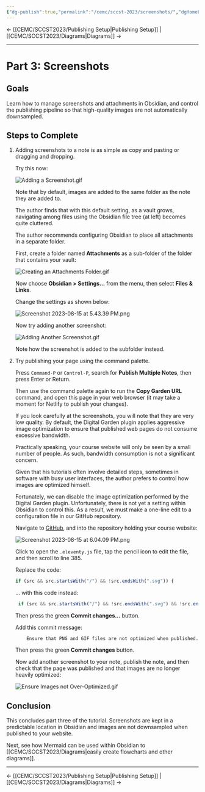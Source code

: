 ```yaml
---
{"dg-publish":true,"permalink":"/cemc/sccst-2023/screenshots/","dgHomeLink":false}
---
```



← [[CEMC/SCCST2023/Publishing Setup\|Publishing Setup]] | [[CEMC/SCCST2023/Diagrams\|Diagrams]] →

---

# Part 3: Screenshots

## Goals

Learn how to manage screenshots and attachments in Obsidian, and control the publishing pipeline so that high-quality images are not automatically downsampled.

## Steps to Complete

1. Adding screenshots to a note is as simple as copy and pasting or dragging and dropping.
   
   Try this now:
   
   ![Adding a Screenshot.gif](/img/user/Attachments/Adding%20a%20Screenshot.gif)
   
   Note that by default, images are added to the same folder as the note they are added to.
   
   The author finds that with this default setting, as a vault grows, navigating among files using the Obsidian file tree (at left) becomes quite cluttered.
   
   The author recommends configuring Obsidian to place all attachments in a separate folder.
   
   First, create a folder named **Attachments** as a sub-folder of the folder that contains your vault:
   
   ![Creating an Attachments Folder.gif](/img/user/Attachments/Creating%20an%20Attachments%20Folder.gif)
   
   Now choose **Obsidian > Settings...** from the menu, then select **Files & Links**.
   
   Change the settings as shown below:
   
   ![Screenshot 2023-08-15 at 5.43.39 PM.png](/img/user/Attachments/Screenshot%202023-08-15%20at%205.43.39%20PM.png)
   
   Now try adding another screenshot:
   
   ![Adding Another Screenshot.gif](/img/user/Attachments/Adding%20Another%20Screenshot.gif)
   
   Note how the screenshot is added to the subfolder instead.
   
2. Try publishing your page using the command palette.
   
   Press `Command-P` or `Control-P`, search for **Publish Multiple Notes**, then press Enter or Return.
   
   Then use the command palette again to run the **Copy Garden URL** command, and open this page in your web browser (it may take a moment for Netlify to publish your changes).
   
   If you look carefully at the screenshots, you will note that they are very low quality. By default, the Digital Garden plugin applies aggressive image optimization to ensure that published web pages do not consume excessive bandwidth.
   
   Practically speaking, your course website will only be seen by a small number of people. As such, bandwidth consumption is not a significant concern.
   
   Given that his tutorials often involve detailed steps, sometimes in software with busy user interfaces, the author prefers to control how images are optimized himself.
   
   Fortunately, we can disable the image optimization performed by the Digital Garden plugin. Unfortunately, there is not yet a setting within Obsidian to control this. As a result, we must make a one-line edit to a configuration file in our GitHub repository.
   
   Navigate to [GitHub](https://github.com/), and into the repository holding your course website:
   
   ![Screenshot 2023-08-15 at 6.04.09 PM.png](/img/user/Attachments/Screenshot%202023-08-15%20at%206.04.09%20PM.png)
   
   Click to open the `.eleventy.js` file, tap the pencil icon to edit the file, and then scroll to line 385.
   
   Replace the code:
   
	```js
	if (src && src.startsWith("/") && !src.endsWith(".svg")) {   
	```
   
   ... with this code instead:
   
   ```js
	if (src && src.startsWith("/") && !src.endsWith(".svg") && !src.endsWith(".png") && !src.endsWith(".gif")) {
	```
   
   Then press the green **Commit changes...** button.
   
   Add this commit message:
   
		   Ensure that PNG and GIF files are not optimized when published.
  
   Then press the green **Commit changes** button.
   
   Now add another screenshot to your note, publish the note, and then check that the page was published and that images are no longer heavily optimized:
   
   ![Ensure Images not Over-Optimized.gif](/img/user/Attachments/Ensure%20Images%20not%20Over-Optimized.gif)   
   
## Conclusion

This concludes part three of the tutorial. Screenshots are kept in a predictable location in Obsidian and images are not downsampled when published to your website.

Next, see how Mermaid can be used within Obsidian to [[CEMC/SCCST2023/Diagrams\|easily create flowcharts and other diagrams]].

---

← [[CEMC/SCCST2023/Publishing Setup\|Publishing Setup]] | [[CEMC/SCCST2023/Diagrams\|Diagrams]] →


